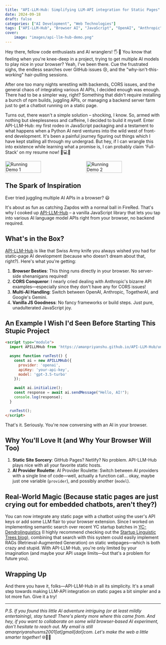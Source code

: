 ```yaml
---
title: "API-LLM-Hub: Simplifying LLM-API integration for Static Pages"
date: 2024-09-18
draft: false
categories: ["AI Development", "Web Technologies"]
tags: ["API-LLM-Hub", "Browser AI", "JavaScript", "OpenAI", "Anthropic", "TogetherAI", "Google Gemini", "Natural Language Processing"]
cover:
    image: "images/api-llm-hub-demo.png"
---
```


Hey there, fellow code enthusiasts and AI wranglers! 🖐️🤖 You know that feeling when you're knee-deep in a project, trying to get multiple AI models to play nice in your browser? Yeah, I've been there. Cue the frustrated sighs, the endless searches over GitHub issues 😢, and the "why-isn't-this-working" hair-pulling sessions.

After one too many nights wrestling with backends, CORS issues, and the general chaos of integrating various AI APIs, I decided enough was enough. There had to be a simpler way, right? Something that didn't require installing a bunch of npm builds, juggling APIs, or managing a backend server farm just to get a chatbot running on a static page.

Turns out, there wasn't a simple solution – shocking, I know. So, armed with nothing but sleeplessness and caffeine, I decided to build it myself. Enter API-LLM-Hub: my first rodeo in JavaScript packaging and a testament to what happens when a Python AI nerd ventures into the wild west of front-end development. It's been a painful journey figuring out things which I have kept stalling all through my undergrad. But hey, if I can wrangle this into existence while learning what a promise is, I can probably claim 'Full-Stack' on my resume now! 🍪💻🚀

<div style="display: flex; justify-content: space-between;">
  <img src="https://amanpriyanshu.github.io/API-LLM-Hub/assets/main.png" alt="Running Demo 1" style="width: 48%;"/>
  <img src="https://amanpriyanshu.github.io/API-LLM-Hub/assets/output_demo_1.png" alt="Running Demo 2" style="width: 48%;"/>
</div>

## The Spark of Inspiration

Ever tried juggling multiple AI APIs in a browser? 😃 

It's about as fun as catching Zapdos with a normal ball in FireRed. That's why I cooked up [API-LLM-Hub](https://amanpriyanshu.github.io/API-LLM-Hub/) – a vanilla JavaScript library that lets you tap into various AI language model APIs right from your browser, no backend required.

## What's in the Box?

[API-LLM-Hub](https://amanpriyanshu.github.io/API-LLM-Hub/) is like that Swiss Army knife you always wished you had for static-page AI development (because who doesn't dream about that, right?). Here's what you're getting:

1. **Browser Besties**: This thing runs directly in your browser. No server-side shenanigans required!
2. **CORS Conqueror**: I nearly cried dealing with Anthropic's bizarre API examples—especially since they don't have any for CORS issues!
3. **Multi-AI Handling**: Switch between OpenAI, Anthropic, TogetherAI, and Google's Gemini.
4. **Vanilla JS Goodness**: No fancy frameworks or build steps. Just pure, unadulterated JavaScript joy.

## An Example I Wish I'd Seen Before Starting This Stupic Project

```html
<script type="module">
  import APILLMHub from 'https://amanpriyanshu.github.io/API-LLM-Hub/unified-llm-api.js';

  async function runTest() {
    const ai = new APILLMHub({
      provider: 'openai',
      apiKey: 'your-api-key',
      model: 'gpt-3.5-turbo'
    });

    await ai.initialize();
    const response = await ai.sendMessage("Hello, AI!");
    console.log(response);
  }

  runTest();
</script>
```

That's it. Seriously. You're now conversing with an AI in your browser.

## Why You'll Love It (and Why Your Browser Will Too)

1. **Static Site Sorcery**: GitHub Pages? Netlify? No problem. API-LLM-Hub plays nice with all your favorite static hosts.
2. **AI Provider Roulette**: AI Provider Roulette: Switch between AI providers with a single line of code—well, actually a function call... okay, maybe just one variable (`provider`), and possibly another (`model`).

## Real-World Magic (Because static pages are just crying out for embedded chatbots, aren't they?)

You can now integrate any static page with a chatbot using the user's API keys or add some LLM flair to your browser extension. Since I worked on implementing semantic search over recent YC startup batches in [YC-Dendrolinguistics](https://amanpriyanshu.github.io/YC-Dendrolinguistics/) (I highly recommend checking out the [Startup Linguistic Trees blog](https://amanpriyanshu.github.io/blogs/posts/2024/startup-linguistic-trees/)), combining that search with this system could easily implement RAGs (Retrieval-Augmented Generation) on static webpages—which is both crazy and stupid. With API-LLM-Hub, you're only limited by your imagination (and maybe your API usage limits—but that's a problem for future you).

## Wrapping Up

And there you have it, folks—API-LLM-Hub in all its simplicity. It's a small step towards making LLM-API integration on static pages a bit simpler and a lot more fun. Give it a try!

---

*P.S. If you found this little AI adventure intriguing (or at least mildly entertaining), stay tuned! There's plenty more where this came from. And hey, if you want to collaborate on some wild browser-based AI experiment, don't hesitate to reach out. My email is still amanpriyanshusms2001[at]gmail[dot]com. Let's make the web a little smarter together!* 🌐🤖💡